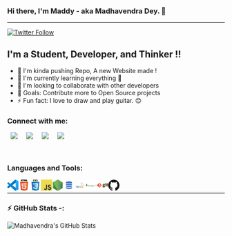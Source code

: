 ### Hi there, I'm Maddy - aka Madhavendra Dey. 👋
----------------------------------------------

[![Twitter Follow](https://img.shields.io/twitter/follow/deymadhav?color=1DA1F2&logo=twitter&style=for-the-badge)](https://twitter.com/intent/follow?original_referer=https%3A%2F%2Fgithub.com%2Fdeymadhav&screen_name=deymadhav)

## I'm a Student, Developer, and Thinker !!

- 🔭 I'm kinda pushing Repo, A new Website made !
- 🌱 I'm currently learning everything 🤣
- 👯 I'm looking to collaborate with other developers
- 🥅 Goals: Contribute more to Open Source projects
- ⚡ Fun fact: I love to draw and play guitar. 😊



### Connect with me:


[<span style="margin-inline: 0.5rem;"><img src="https://cdn.cdnlogo.com/logos/y/57/youtube-icon.svg" width="3%" ></span>][youtube]
[<img src="https://cdn.cdnlogo.com/logos/t/96/twitter-icon.svg" width="3%" style="margin-inline:0.5rem">][twitter]
[<img src="https://cdn.cdnlogo.com/logos/l/66/linkedin-icon.svg" width="3%" style="margin-inline:0.5rem">][linkedin]
[<img src="https://cdn.cdnlogo.com/logos/i/4/instagram.svg" width="3%" style="margin-inline:0.5rem">][instagram]

<br />

### Languages and Tools:

<img align="left" alt="Visual Studio Code" width="26px" src="https://raw.githubusercontent.com/github/explore/80688e429a7d4ef2fca1e82350fe8e3517d3494d/topics/visual-studio-code/visual-studio-code.png" />
<img align="left" alt="HTML5" width="26px" src="https://raw.githubusercontent.com/github/explore/80688e429a7d4ef2fca1e82350fe8e3517d3494d/topics/html/html.png" />
<img align="left" alt="CSS3" width="26px" src="https://raw.githubusercontent.com/github/explore/80688e429a7d4ef2fca1e82350fe8e3517d3494d/topics/css/css.png" />
<img align="left" alt="JavaScript" width="26px" src="https://raw.githubusercontent.com/github/explore/80688e429a7d4ef2fca1e82350fe8e3517d3494d/topics/javascript/javascript.png" />
<img align="left" alt="Node.js" width="26px" src="https://raw.githubusercontent.com/github/explore/80688e429a7d4ef2fca1e82350fe8e3517d3494d/topics/nodejs/nodejs.png" />
<img align="left" alt="SQL" width="26px" src="https://raw.githubusercontent.com/github/explore/80688e429a7d4ef2fca1e82350fe8e3517d3494d/topics/sql/sql.png" />
<img align="left" alt="MySQL" width="26px" src="https://raw.githubusercontent.com/github/explore/80688e429a7d4ef2fca1e82350fe8e3517d3494d/topics/mysql/mysql.png" />
<img align="left" alt="MongoDB" width="26px" src="https://raw.githubusercontent.com/github/explore/80688e429a7d4ef2fca1e82350fe8e3517d3494d/topics/mongodb/mongodb.png" />
<img align="left" alt="Git" width="26px" src="https://raw.githubusercontent.com/github/explore/80688e429a7d4ef2fca1e82350fe8e3517d3494d/topics/git/git.png" />
<img align="left" alt="GitHub" width="26px" src="https://raw.githubusercontent.com/github/explore/78df643247d429f6cc873026c0622819ad797942/topics/github/github.png" />

<br />

---

 ### :zap: GitHub Stats -:

  <img align="left" alt="Madhavendra's GitHub Stats" src="https://github-readme-stats.vercel.app/api?username=madhavDey98&show_icons=true&theme=cobalt" />



[twitter]: https://twitter.com/deymadhav
[youtube]: https://www.youtube.com/user/madhavendradey69
[instagram]: https://instagram.com/madhav_dey
[linkedin]: https://www.linkedin.com/in/madhavendra-dey-77a96912b
